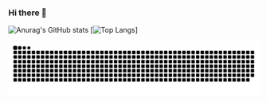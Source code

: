 ### Hi there 👋

<!--
**fernandogong/fernandogong** is a ✨ _special_ ✨ repository because its `README.md` (this file) appears on your GitHub profile.

Here are some ideas to get you started:

- 🔭 I’m currently working on ...
- 🌱 I’m currently learning ...
- 👯 I’m looking to collaborate on ...
- 🤔 I’m looking for help with ...
- 💬 Ask me about ...
- 📫 How to reach me: ...
- 😄 Pronouns: ...
- ⚡ Fun fact: ...
-->

![Anurag's GitHub stats](https://github-readme-stats.vercel.app/api?username=fernandogong&show_icons=true&theme=dracula)
[![Top Langs](https://github-readme-stats.vercel.app/api/top-langs/?username=fernandogong&langs_count=8)]

![Snake animation](https://github.com/fernandogong/fernandogong/blob/output/github-contribution-grid-snake.svg)
